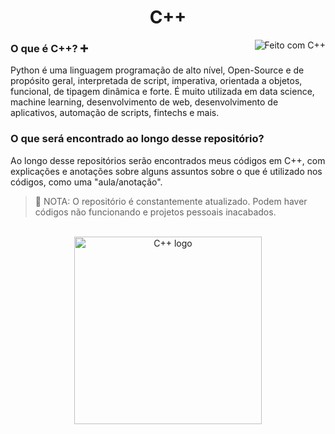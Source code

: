 <h1 align="center"> C++ </h1>

<img align="right" alt="Feito com C++" src="https://img.shields.io/badge/Feito_com-C%2B%2B-00589c?style=for-the-badge&logo=c%2B%2B&logoColor=%23649ad2"/>

<h3> O que é C++? ➕ </h3> 
<p> Python é uma linguagem programação de alto nível, Open-Source e de propósito geral, interpretada de script, imperativa, orientada a objetos, funcional, de tipagem dinâmica e forte. É muito utilizada em data science, machine learning, desenvolvimento de web, desenvolvimento de aplicativos, automação de scripts, fintechs e mais. </p>

<h3> O que será encontrado ao longo desse repositório? </h3>
<p> Ao longo desse repositórios serão encontrados meus códigos em C++, com explicações e anotações sobre alguns assuntos sobre o que é utilizado nos códigos, como uma "aula/anotação". </p>

>🛑 NOTA: O repositório é constantemente atualizado. Podem haver códigos não funcionando e projetos pessoais inacabados.
<div align="center">

<br>

<img height="300em" alt="C++ logo" src="https://upload.wikimedia.org/wikipedia/commons/thumb/1/18/ISO_C%2B%2B_Logo.svg/1822px-ISO_C%2B%2B_Logo.svg.png"/>
</div>
